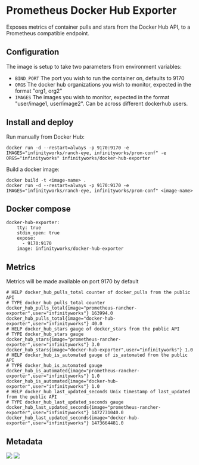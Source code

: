 # Prometheus Docker Hub Exporter

Exposes metrics of container pulls and stars from the Docker Hub API, to a Prometheus compatible endpoint. 

## Configuration

The image is setup to take two parameters from environment variables:
* `BIND_PORT` The port you wish to run the container on, defaults to 9170
* `ORGS` The docker hub organizations you wish to monitor, expected in the format "org1, org2"
* `IMAGES` The images you wish to monitor, expected in the format "user/image1, user/image2". Can be across different dockerhub users.

## Install and deploy

Run manually from Docker Hub:
```
docker run -d --restart=always -p 9170:9170 -e IMAGES="infinityworks/ranch-eye, infinityworks/prom-conf" -e ORGS="infinityworks" infinityworks/docker-hub-exporter
```

Build a docker image:
```
docker build -t <image-name> .
docker run -d --restart=always -p 9170:9170 -e IMAGES="infinityworks/ranch-eye, infinityworks/prom-conf" <image-name>
```

## Docker compose

```
docker-hub-exporter:
    tty: true
    stdin_open: true
    expose:
      - 9170:9170
    image: infinityworks/docker-hub-exporter
```

## Metrics

Metrics will be made available on port 9170 by default

```
# HELP docker_hub_pulls_total counter of docker_pulls from the public API
# TYPE docker_hub_pulls_total counter
docker_hub_pulls_total{image="prometheus-rancher-exporter",user="infinityworks"} 163994.0
docker_hub_pulls_total{image="docker-hub-exporter",user="infinityworks"} 40.0
# HELP docker_hub_stars gauge of docker_stars from the public API
# TYPE docker_hub_stars gauge
docker_hub_stars{image="prometheus-rancher-exporter",user="infinityworks"} 3.0
docker_hub_stars{image="docker-hub-exporter",user="infinityworks"} 1.0
# HELP docker_hub_is_automated gauge of is_automated from the public API
# TYPE docker_hub_is_automated gauge
docker_hub_is_automated{image="prometheus-rancher-exporter",user="infinityworks"} 1.0
docker_hub_is_automated{image="docker-hub-exporter",user="infinityworks"} 1.0
# HELP docker_hub_last_updated_seconds Unix timestamp of last_updated from the public API
# TYPE docker_hub_last_updated_seconds gauge
docker_hub_last_updated_seconds{image="prometheus-rancher-exporter",user="infinityworks"} 1472731040.0
docker_hub_last_updated_seconds{image="docker-hub-exporter",user="infinityworks"} 1473664481.0
```

## Metadata
[![](https://images.microbadger.com/badges/image/infinityworks/docker-hub-exporter.svg)](http://microbadger.com/images/infinityworks/docker-hub-exporter "Get your own image badge on microbadger.com") [![](https://images.microbadger.com/badges/version/infinityworks/docker-hub-exporter.svg)](http://microbadger.com/images/infinityworks/docker-hub-exporter "Get your own version badge on microbadger.com")
